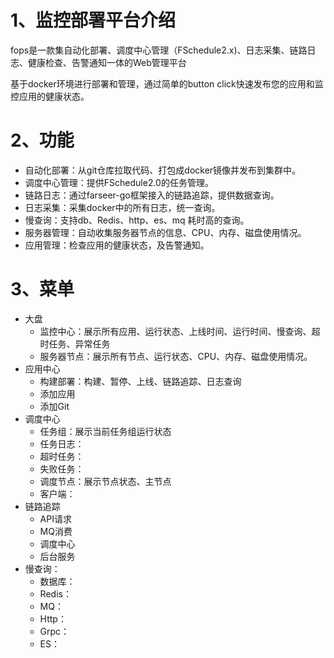 # 1、监控部署平台介绍
fops是一款集自动化部署、调度中心管理（FSchedule2.x)、日志采集、链路日志、健康检查、告警通知一体的Web管理平台

基于docker环境进行部署和管理，通过简单的button click快速发布您的应用和监控应用的健康状态。

# 2、功能
* 自动化部署：从git仓库拉取代码、打包成docker镜像并发布到集群中。
* 调度中心管理：提供FSchedule2.0的任务管理。
* 链路日志：通过farseer-go框架接入的链路追踪，提供数据查询。
* 日志采集：采集docker中的所有日志，统一查询。
* 慢查询：支持db、Redis、http、es、mq 耗时高的查询。
* 服务器管理：自动收集服务器节点的信息、CPU、内存、磁盘使用情况。
* 应用管理：检查应用的健康状态，及告警通知。

# 3、菜单

* 大盘
  * 监控中心：展示所有应用、运行状态、上线时间、运行时间、慢查询、超时任务、异常任务
  * 服务器节点：展示所有节点、运行状态、CPU、内存、磁盘使用情况。
* 应用中心
  * 构建部署：构建、暂停、上线、链路追踪、日志查询  
  * 添加应用
  * 添加Git
* 调度中心
  * 任务组：展示当前任务组运行状态
  * 任务日志：
  * 超时任务：
  * 失败任务：
  * 调度节点：展示节点状态、主节点
  * 客户端：
* 链路追踪
  * API请求
  * MQ消费
  * 调度中心
  * 后台服务
* 慢查询：
  * 数据库：
  * Redis：
  * MQ：
  * Http：
  * Grpc：
  * ES：